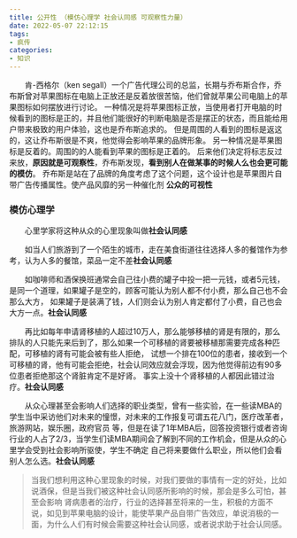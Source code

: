 ```yaml
---
title: 公开性 （模仿心理学 社会认同感 可观察性力量）
date: 2022-05-07 22:12:15
tags:
- 疯传
categories:
- 知识
---
```


&emsp;&emsp;肯-西格尔（ken segall）一个广告代理公司的总监，长期与乔布斯合作，乔布斯曾对苹果图标在电脑上正放还是反着放很苦恼，他们曾就苹果公司电脑上的苹果图标如何摆放进行讨论。
一种情况是将苹果图标正放，当使用者打开电脑的时候看到的图标是正的，并且他们能很好的判断电脑是否是摆正的状态，而且能给用户带来极致的用户体验，这也是乔布斯追求的。
但是周围的人看到的图标是返这的，这让乔布斯很是不爽，他觉得会影响苹果的品牌形象。
另一种情况是苹果图标是反着的。周围的的人能看到苹果的图标是正着的。
后来他们决定将标志反过来放，**原因就是可观察性**，乔布斯发现，**看到别人在做某事的时候人么也会更可能的模仿**。
乔布斯是站在了品牌的角度考虑了这个问题，这个设计也是苹果图片自带广告传播属性。使产品风靡的另一种催化剂 **公众的可视性**

### 模仿心理学

&emsp;&emsp;心里学家将这种从众的心里现象叫做**社会认同感**

&emsp;&emsp;如当人们旅游到了一个陌生的城市，走在美食街道往往选择人多的餐馆作为参考，认为人多的餐馆，菜品一定不差**社会认同感**

&emsp;&emsp;如咖啡师和酒保换班通常会自己往小费的罐子中投一把一元钱，或者5元钱，是同一个道理，如果罐子是空的，顾客可能认为别人都不付小费，那么自己也不会那么大方，
如果罐子是装满了钱，人们则会认为别人肯定都付了小费，自己也会大方一点。**社会认同感**

&emsp;&emsp;再比如每年申请肾移植的人超过10万人，那么能够移植的肾是有限的，那么排队的人只能先来后到了，那么如果一个可移植的肾要被移植那需要完成各种匹配，可移植的肾有可能会被有些人拒绝，
试想一个排在100位的患者，接收到一个可移植的肾，他有可能会拒绝，社会认同效应就会浮现，因为他觉得前边有90多位患者拒绝那这个肾脏肯定不是好肾。
事实上没十个肾移植的人都因此错过治疗。**社会认同感**

&emsp;&emsp;从众心理甚至会影响人们选择的职业类型，曾有一些实验，在一些读MBA的学生当中采访他们对未来的憧憬，对未来的工作报复可谓五花八门，医疗改革者，旅游网站，娱乐圈，政府官员
等，但是在读了1年MBA后，回答投资银行或者咨询行业的人占了2/3，当学生们读MBA期间会了解到不同的工作机会，但是从众的心里学会受到社会影响所驱使，学生不确定
自己将来要做什么职业，所以他们会看别人怎么选。**社会认同感**

> 当我们想利用这种心里现象的时候，对我们要做的事情有一定的好处，比如说酒保，但是当我们被这种社会认同感所影响的时候，那会是多么可怕，甚至会影响
肾病患者的治疗，行业的选择甚至将来的一生，积极的方面不说，如见到苹果电脑的设计，能使苹果产品自带广告效应，单说消极的一面，为什么人们有时候会需要这种社会认同感，或者说求助于社会认同感。






